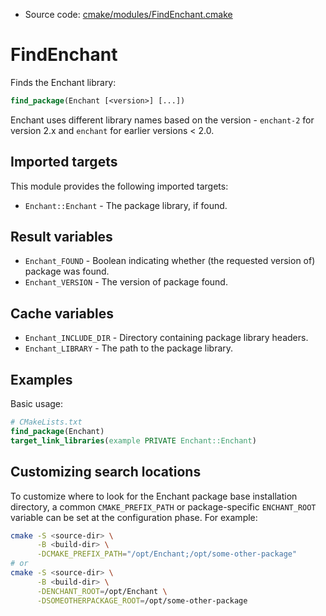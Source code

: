 <!-- This is auto-generated file. -->
* Source code: [cmake/modules/FindEnchant.cmake](https://github.com/petk/php-build-system/blob/master/cmake/cmake/modules/FindEnchant.cmake)

# FindEnchant

Finds the Enchant library:

```cmake
find_package(Enchant [<version>] [...])
```

Enchant uses different library names based on the version - `enchant-2` for
version 2.x and `enchant` for earlier versions < 2.0.

## Imported targets

This module provides the following imported targets:

* `Enchant::Enchant` - The package library, if found.

## Result variables

* `Enchant_FOUND` - Boolean indicating whether (the requested version of)
  package was found.
* `Enchant_VERSION` - The version of package found.

## Cache variables

* `Enchant_INCLUDE_DIR` - Directory containing package library headers.
* `Enchant_LIBRARY` - The path to the package library.

## Examples

Basic usage:

```cmake
# CMakeLists.txt
find_package(Enchant)
target_link_libraries(example PRIVATE Enchant::Enchant)
```

## Customizing search locations

To customize where to look for the Enchant package base
installation directory, a common `CMAKE_PREFIX_PATH` or
package-specific `ENCHANT_ROOT` variable can be set at
the configuration phase. For example:

```sh
cmake -S <source-dir> \
      -B <build-dir> \
      -DCMAKE_PREFIX_PATH="/opt/Enchant;/opt/some-other-package"
# or
cmake -S <source-dir> \
      -B <build-dir> \
      -DENCHANT_ROOT=/opt/Enchant \
      -DSOMEOTHERPACKAGE_ROOT=/opt/some-other-package
```
